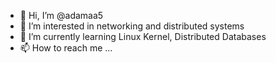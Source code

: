 - 👋 Hi, I’m @adamaa5
- 👀 I’m interested in networking and distributed systems
- 🌱 I’m currently learning Linux Kernel, Distributed Databases
- 📫 How to reach me ...

<!---
adamaa5/adamaa5 is a ✨ special ✨ repository because its `README.md` (this file) appears on your GitHub profile.
You can click the Preview link to take a look at your changes.
--->
